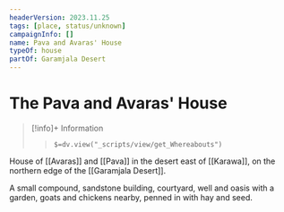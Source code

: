 ```yaml
---
headerVersion: 2023.11.25
tags: [place, status/unknown]
campaignInfo: []
name: Pava and Avaras' House
typeOf: house
partOf: Garamjala Desert
---
```

# The Pava and Avaras' House
>[!info]+ Information
>> `$=dv.view("_scripts/view/get_Whereabouts")`

House of [[Avaras]] and [[Pava]] in the desert east of [[Karawa]], on the northern edge of the [[Garamjala Desert]].

A small compound, sandstone building, courtyard, well and oasis with a garden, goats and chickens nearby, penned in with hay and seed.
